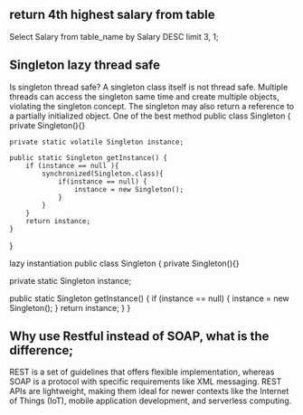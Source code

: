 ## return 4th highest salary from table 
Select Salary from table_name by Salary DESC limit 3, 1;

## Singleton lazy thread safe 
Is singleton thread safe? A singleton class itself is not thread safe. 
Multiple threads can access the singleton same time and create multiple objects, 
violating the singleton concept. The singleton may also return a reference to a partially initialized object.
One of the best method
public class Singleton {
    private Singleton(){}

    private static volatile Singleton instance;

    public static Singleton getInstance() {
        if (instance == null ){
            synchronized(Singleton.class){
                if(instance == null) {
                    instance = new Singleton();
                }
            }
        }
        return instance;
    }
}

 lazy instantiation
   public class Singleton {
   private Singleton(){}

   private static Singleton instance;

   public static Singleton getInstance() {
   if (instance == null) {
   instance = new Singleton();
   }
   return instance;
   }
   }
   
## Why use Restful instead of SOAP, what is the difference;
REST is a set of guidelines that offers flexible implementation, 
whereas SOAP is a protocol with specific requirements like XML messaging. 
REST APIs are lightweight, making them ideal for newer contexts like the 
Internet of Things (IoT), mobile application development, and serverless computing.

